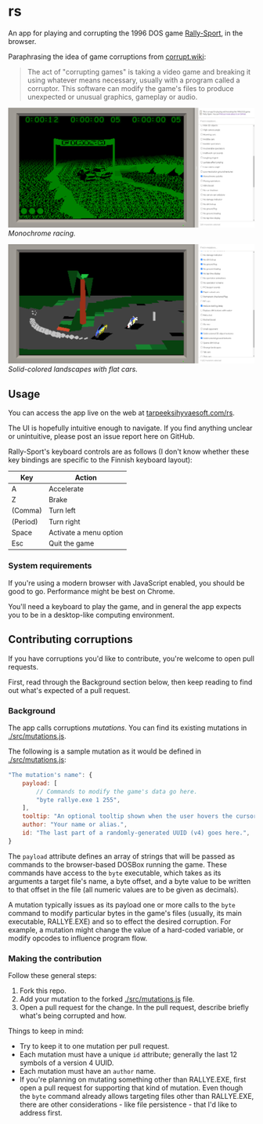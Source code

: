 # rs

An app for playing and corrupting the 1996 DOS game [Rally-Sport](https://web.archive.org/web/19970805142345/http://www.cs.tut.fi/~k140734/Rally-Sport/index.html), in the browser.

Paraphrasing the idea of game corruptions from [corrupt.wiki](https://corrupt.wiki/):

> The act of "corrupting games" is taking a video game and breaking it using whatever means necessary, usually with a program called a corruptor. This software can modify the game's files to produce unexpected or unusual graphics, gameplay or audio.

![](./screenshots/monochrome.png)\
*Monochrome racing.*

![](./screenshots/solid.png)\
*Solid-colored landscapes with flat cars.*

## Usage

You can access the app live on the web at [tarpeeksihyvaesoft.com/rs](https://tarpeeksihyvaesoft.com/rs).

The UI is hopefully intuitive enough to navigate. If you find anything unclear or unintuitive, please post an issue report here on GitHub.

Rally-Sport's keyboard controls are as follows (I don't know whether these key bindings are specific to the Finnish keyboard layout):

| Key      | Action                 |
| -------- | ---------------------- |
| A        | Accelerate             |
| Z        | Brake                  |
| (Comma)  | Turn left              |
| (Period) | Turn right             |
| Space    | Activate a menu option |
| Esc      | Quit the game          |

### System requirements

If you're using a modern browser with JavaScript enabled, you should be good to go. Performance might be best on Chrome.

You'll need a keyboard to play the game, and in general the app expects you to be in a desktop-like computing environment.

## Contributing corruptions

If you have corruptions you'd like to contribute, you're welcome to open pull requests.

First, read through the Background section below, then keep reading to find out what's expected of a pull request.

### Background

The app calls corruptions *mutations*. You can find its existing mutations in [./src/mutations.js](./src/mutations.js).

The following is a sample mutation as it would be defined in [./src/mutations.js](./src/mutations.js):

```js
"The mutation's name": {
    payload: [
        // Commands to modify the game's data go here.
        "byte rallye.exe 1 255",
    ],
    tooltip: "An optional tooltip shown when the user hovers the cursor over this mutation in the UI.",
    author: "Your name or alias.",
    id: "The last part of a randomly-generated UUID (v4) goes here.",
}
```

The `payload` attribute defines an array of strings that will be passed as commands to the browser-based DOSBox running the game. These commands have access to the `byte` executable, which takes as its arguments a target file's name, a byte offset, and a byte value to be written to that offset in the file (all numeric values are to be given as decimals).

A mutation typically issues as its payload one or more calls to the `byte` command to modify particular bytes in the game's files (usually, its main executable, RALLYE.EXE) and so to effect the desired corruption. For example, a mutation might change the value of a hard-coded variable, or modify opcodes to influence program flow.

### Making the contribution

Follow these general steps:

1. Fork this repo.
2. Add your mutation to the forked [./src/mutations.js](./src/mutations.js) file.
3. Open a pull request for the change. In the pull request, describe briefly what's being corrupted and how.

Things to keep in mind:

- Try to keep it to one mutation per pull request.
- Each mutation must have a unique `id` attribute; generally the last 12 symbols of a version 4 UUID.
- Each mutation must have an `author` name.
- If you're planning on mutating something other than RALLYE.EXE, first open a pull request for supporting that kind of mutation. Even though the `byte` command already allows targeting files other than RALLYE.EXE, there are other considerations - like file persistence - that I'd like to address first.
